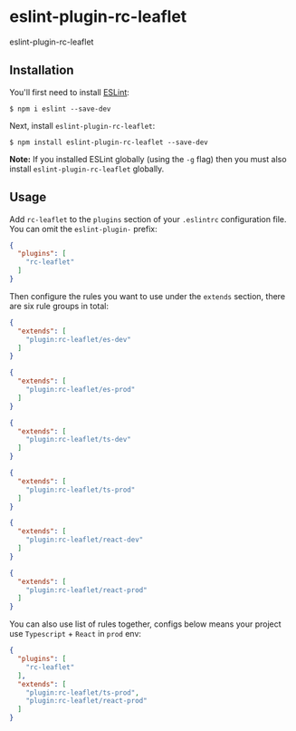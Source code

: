 # eslint-plugin-rc-leaflet

eslint-plugin-rc-leaflet

## Installation

You'll first need to install [ESLint](http://eslint.org):

```
$ npm i eslint --save-dev
```

Next, install `eslint-plugin-rc-leaflet`:

```
$ npm install eslint-plugin-rc-leaflet --save-dev
```

**Note:** If you installed ESLint globally (using the `-g` flag) then you must also install `eslint-plugin-rc-leaflet` globally.

## Usage

Add `rc-leaflet` to the `plugins` section of your `.eslintrc` configuration file. You can omit the `eslint-plugin-` prefix:

```json
{
  "plugins": [
    "rc-leaflet"
  ]
}
```

Then configure the rules you want to use under the `extends` section, there are six rule groups in total:

```json
{
  "extends": [
    "plugin:rc-leaflet/es-dev"
  ]
}
```

```json
{
  "extends": [
    "plugin:rc-leaflet/es-prod"
  ]
}
```

```json
{
  "extends": [
    "plugin:rc-leaflet/ts-dev"
  ]
}
```

```json
{
  "extends": [
    "plugin:rc-leaflet/ts-prod"
  ]
}
```

```json
{
  "extends": [
    "plugin:rc-leaflet/react-dev"
  ]
}
```

```json
{
  "extends": [
    "plugin:rc-leaflet/react-prod"
  ]
}
```

You can also use list of rules together, configs below means your project use `Typescript` + `React` in `prod` env:

```json
{
  "plugins": [
    "rc-leaflet"
  ],
  "extends": [
    "plugin:rc-leaflet/ts-prod",
    "plugin:rc-leaflet/react-prod"
  ]
}
```
